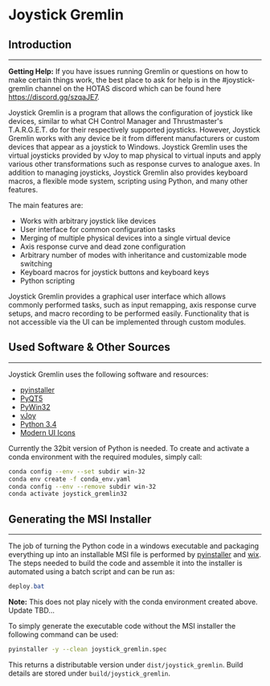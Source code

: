 # Joystick Gremlin

## Introduction

---

**Getting Help:** If you have issues running Gremlin or questions on how to
make certain things work, the best place to ask for help is in the
#joystick-gremlin channel on the HOTAS discord which can be found here
https://discord.gg/szqaJE7.

Joystick Gremlin is a program that allows the configuration of joystick like
devices, similar to what CH Control Manager and Thrustmaster's T.A.R.G.E.T. do
for their respectively supported joysticks. However, Joystick Gremlin works
with any device be it from different manufacturers or custom devices that
appear as a joystick to Windows. Joystick Gremlin uses the virtual joysticks
provided by vJoy to map physical to virtual inputs and apply various other
transformations such as response curves to analogue axes. In addition to
managing joysticks, Joystick Gremlin also provides keyboard macros, a flexible
mode system, scripting using Python, and many other features.

The main features are:

- Works with arbitrary joystick like devices
- User interface for common configuration tasks
- Merging of multiple physical devices into a single virtual device
- Axis response curve and dead zone configuration
- Arbitrary number of modes with inheritance and customizable mode switching
- Keyboard macros for joystick buttons and keyboard keys
- Python scripting

Joystick Gremlin provides a graphical user interface which allows commonly
performed tasks, such as input remapping, axis response curve setups, and macro
recording to be performed easily. Functionality that is not accessible via the
UI can be implemented through custom modules.

## Used Software & Other Sources

---

Joystick Gremlin uses the following software and resources:

- [pyinstaller](http://www.pyinstaller.org/)
- [PyQT5](http://www.riverbankcomputing.co.uk/software/pyqt/intro)
- [PyWin32](http://sourceforge.net/projects/pywin32)
- [vJoy](http://vjoystick.sourceforge.net)
- [Python 3.4](https://www.python.org)
- [Modern UI Icons](http://modernuiicons.com/)

Currently the 32bit version of Python is needed. To create and activate a conda environment with the required modules, simply call:

```bash
conda config --env --set subdir win-32
conda env create -f conda_env.yaml
conda config --env --remove subdir win-32
conda activate joystick_gremlin32
```

## Generating the MSI Installer

---

The job of turning the Python code in a windows executable and
packaging everything up into an installable MSI file is performed
by [pyinstaller](http://www.pyinstaller.org/) and
[wix](http://wixtoolset.org/). The steps needed to build the code
and assemble it into the installer is automated using a batch
script and can be run as:

```powershell
deploy.bat
```

**Note:** This does not play nicely with the conda environment created above. Update TBD...

To simply generate the executable code without the MSI installer the
following command can be used:

```bash
pyinstaller -y --clean joystick_gremlin.spec
```

This returns a distributable version under `dist/joystick_gremlin`. Build details are stored under `build/joystick_gremlin`.
